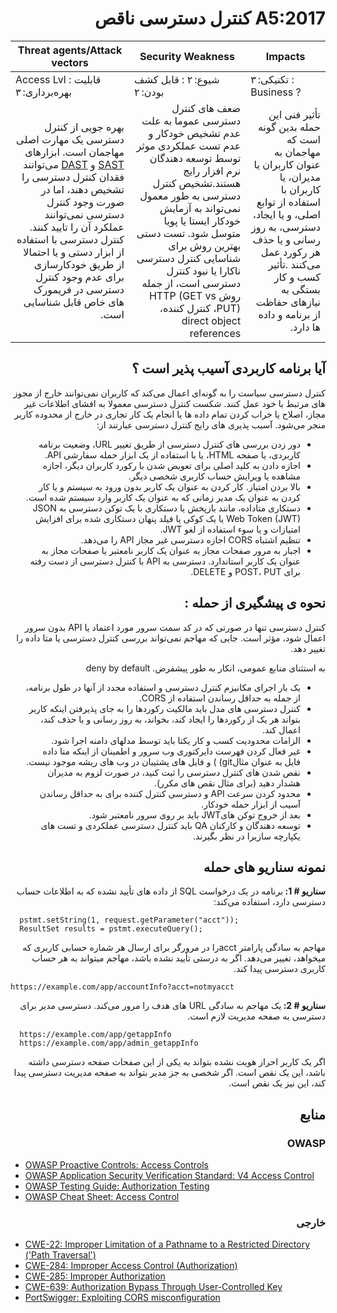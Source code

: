 # <div dir="rtl" align="right">A5:2017 کنترل دسترسی ناقص</div> 

| Threat agents/Attack vectors | Security Weakness  | Impacts |
| -- | -- | -- |
| Access Lvl : قابلیت بهره‌برداری: ۳ | شیوع: ۲ : قابل کشف بودن: ۲ | تکنیکی: ۳ : Business ? |
| <div dir="rtl" align="right"> بهره جویی از کنترل دسترسی یک مهارت اصلی مهاجمان است. ابزارهای <a href="https://owasp.org/www-community/Source_Code_Analysis_Tools">SAST</a> و <a href="https://owasp.org/www-community/Vulnerability_Scanning_Tools">DAST</a> می‌توانند فقدان کنترل دسترسی را تشخیص دهند، اما در صورت وجود کنترل دسترسی نمی‌توانند عملکرد آن را تایید کنند. کنترل دسترسی با استفاده از ابزار دستی و یا احتمالا از طریق خودکارسازی برای عدم وجود کنترل دسترسی در فریمورک های خاص قابل شناسایی است.</div> | <div dir="rtl" align="right">ضعف های کنترل دسترسی عموما به علت عدم تشخیص خودکار و عدم تست عملکردی موثر توسط توسعه دهندگان نرم افزار رایج هستند.تشخیص کنترل دسترسی به طور معمول نمی‌تواند به آزمایش خودکار ایستا یا پویا متوسل شود. تست دستی بهترین روش برای شناسایی کنترل دسترسی ناکارا یا نبود کنترل دسترسی است، از جمله روش HTTP (GET vs PUT)، کنترل کننده، direct object references </div> | <div dir="rtl" align="right">تأثیر فنی این حمله بدین گونه است که مهاجمان به عنوان کاربران یا مدیران، یا کاربران با استفاده از توابع اصلی، و یا ایجاد، دسترسی، به روز رسانی و یا حذف هر رکورد عمل می‌کنند .تأثیر کسب و کار بستگی به نیازهای حفاظت از برنامه و داده ها دارد.</div> |

## <div dir="rtl" align="right">آیا برنامه کاربردی آسیب پذیر است ؟</div>

<p dir="rtl" align="right">کنترل دسترسی سیاست را به گونه‌ای اعمال می‌کند که کاربران نمی‌توانند خارج از مجوز های مرتبط با خود عمل کنند. شکست کنترل دسترسی معمولا به افشای اطلاعات غیر مجاز، اصلاح یا خراب کردن تمام داده ها یا انجام یک کار تجاری در خارج از محدوده کاربر منجر می‌شود. آسیب پذیری های رایج کنترل دسترسی عبارتند از:</p>

<ul dir="rtl" align="right">
  <li>دور زدن بررسی های کنترل دسترسی از طریق تغییر URL، وضعیت برنامه کاربردی، یا صفحه HTML، یا با استفاده از یک ابزار حمله سفارشی API.  
  </li>
    <li>
اجازه دادن به کلید اصلی برای تعویض شدن با رکورد کاربران دیگر، اجازه مشاهده یا ویرایش حساب کاربری شخصی دیگر. 
  </li>
    <li>بالا بردن امتیاز. کار کردن به عنوان یک کاربر بدون ورود به سیستم و یا کار کردن به عنوان یک مدیر زمانی که به عنوان یک کاربر وارد سیستم شده است.  
  </li>
    <li>دستکاری متاداده، مانند بازپخش یا دستکاری با یک توکن دسترسی به JSON Web Token (JWT)  یا یک کوکی یا فیلد پنهان دستکاری شده برای افزایش امتیازات و یا سوء استفاده از لغو JWT.
  </li>
    <li>
تنظیم اشتباه CORS اجازه دسترسی غیر مجاز API را می‌دهد.
  </li>
    <li>اجبار به مرور صفحات مجاز به عنوان یک کاربر نامعتبر یا صفحات مجاز به عنوان یک کاربر استاندارد. دسترسی به API با کنترل دسترسی از دست رفته برای POST، PUT و DELETE.
</ul>

## <div dir="rtl" align="right">نحوه ی پیشگیری از حمله :</div>

<p dir="rtl" align="right">کنترل دسترسی تنها در صورتی که در کد سمت سرور مورد اعتماد یا API بدون سرور اعمال شود، مؤثر است. جایی که مهاجم نمی‌تواند بررسی کنترل دسترسی یا متا داده را تغییر دهد. </p>

<p dir="rtl" align="right">به استثنای منابع عمومی، انکار به طور پیشفرض. deny by default</p>

<ul dir="rtl" align="right">
  <li>
یک بار اجرای مکانیزم کنترل دسترسی و استفاده مجدد از آنها در طول برنامه، از جمله به حداقل رساندن استفاده از CORS.
  </li>
  <li>کنترل دسترسی های مدل باید مالکیت رکوردها را به جای پذیرفتن اینکه کاربر بتواند هر یک از رکوردها را ایجاد کند، بخواند، به روز رسانی و یا حذف کند، اعمال کند.
  </li>
  <li>
الزامات محدودیت کسب و کار یکتا باید توسط مدلهای دامنه اجرا شود.
  </li>
  <li>
    غیر فعال کردن فهرست دایرکتوری وب سرور و اطمینان از اینکه متا داده فایل به عنوان مثالgit) ) و فایل های پشتیبان در وب های ریشه موجود نیست.
  </li>
  <li>
نقص شدن های کنترل دسترسی را ثبت کنید، در صورت لزوم به مدیران هشدار دهید (برای مثال نقص های مکرر). 
  </li>
  <li>
محدود کردن سرعت API و دسترسی کنترل کننده برای به حداقل رساندن آسیب از ابزار حمله خودکار.
  </li>
  <li>
بعد از خروج توکن هایJWT باید بر روی سرور نامعتبر شود.
  </li>
  <li>
توسعه دهندگان و کارکنان QA باید کنترل دسترسی عملکردی و تست های یکپارچه سازیرا در نظر بگیرند.
  </li>
</ul>

## <div dir="rtl" align="right">نمونه سناریو های حمله</div>

<p dir="rtl" align="right"><strong>سناریو # 1: </strong>برنامه در یک درخواست SQL از داده های تأیید نشده که به اطلاعات حساب دسترسی دارد، استفاده می‌کند:</p>

```
  pstmt.setString(1, request.getParameter("acct"));
  ResultSet results = pstmt.executeQuery();
```

<p dir="rtl" align="right">مهاجم به سادگی پارامتر  acctرا در مرورگر برای ارسال هر شماره حسابی کاربری که میخواهد، تغییر می‌دهد. اگر به درستی تأیید نشده باشد، مهاجم میتواند به هر حساب کاربری دسترسی پیدا کند.</p>

`https://example.com/app/accountInfo?acct=notmyacct`

<p dir="rtl" align="right"><strong>سناریو # 2: </strong>یک مهاجم به سادگی URL های هدف را مرور می‌کند. دسترسی مدیر برای دسترسی به صفحه مدیریت لازم است.
</p>

```
  https://example.com/app/getappInfo
  https://example.com/app/admin_getappInfo
```

<p dir="rtl" align="right">اگر یک کاربر احراز هویت نشده بتواند به یکی از این صفحات صفحه دسترسی داشته باشد، این یک نقص است. اگر شخصی به جز مدیر بتواند به صفحه مدیریت دسترسی پیدا کند، این نیز یک نقص است.</p>

## <div dir="rtl" align="right">منابع</div>

### <div dir="rtl" align="right">OWASP</div> 

* [OWASP Proactive Controls: Access Controls](https://owasp.org/www-project-proactive-controls/v3/en/c7-enforce-access-controls)
* [OWASP Application Security Verification Standard: V4 Access Control](https://github.com/OWASP/ASVS/blob/v4.0.2/4.0/en/0x12-V4-Access-Control.md)
* [OWASP Testing Guide: Authorization Testing](https://owasp.org/www-project-web-security-testing-guide/latest/4-Web_Application_Security_Testing/05-Authorization_Testing/README)
* [OWASP Cheat Sheet: Access Control](https://cheatsheetseries.owasp.org/cheatsheets/Access_Control_Cheat_Sheet.html)

### <div dir="rtl" align="right">خارجی</div>

* [CWE-22: Improper Limitation of a Pathname to a Restricted Directory ('Path Traversal')](https://cwe.mitre.org/data/definitions/22.html)
* [CWE-284: Improper Access Control (Authorization)](https://cwe.mitre.org/data/definitions/284.html)
* [CWE-285: Improper Authorization](https://cwe.mitre.org/data/definitions/285.html)
* [CWE-639: Authorization Bypass Through User-Controlled Key](https://cwe.mitre.org/data/definitions/639.html)
* [PortSwigger: Exploiting CORS misconfiguration](https://portswigger.net/research/exploiting-cors-misconfigurations-for-bitcoins-and-bounties)
